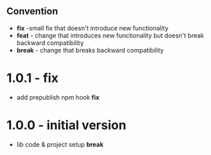 ## Convention
- __fix__ -small fix that doesn't introduce new functionality
- __feat__ - change that introduces new functionality but doesn't break backward compatibility
- __break__ - change that breaks backward compatibility

# 1.0.1 - fix
- add prepublish npm hook __fix__

# 1.0.0 - initial version
- lib code & project setup __break__
